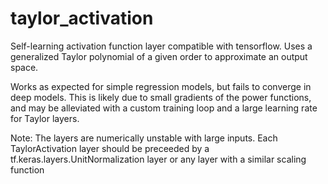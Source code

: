 # taylor_activation
Self-learning activation function layer compatible with tensorflow. Uses a generalized Taylor polynomial of a given order to approximate an output space.

Works as expected for simple regression models, but fails to converge in deep models. This is likely due to small gradients of the power functions, and may be alleviated with a custom training loop and a large learning rate for Taylor layers.

Note: The layers are numerically unstable with large inputs. Each TaylorActivation layer should be preceeded by a tf.keras.layers.UnitNormalization layer or any layer with a similar scaling function

